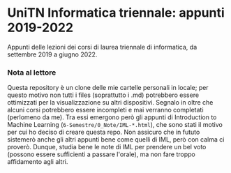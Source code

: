 # UniTN Informatica triennale: appunti 2019-2022
Appunti delle lezioni dei corsi di laurea triennale di informatica, da settembre 2019 a giugno 2022.
### Nota al lettore
Questa repository è un clone delle mie cartelle personali in locale; per questo motivo non tutti i files (soprattutto i .md) potrebbero essere ottimizzati per la visualizzazione su altri dispositivi. Segnalo in oltre che alcuni corsi potrebbero essere incompleti e mai verranno completati (perlomeno da me).
Tra essi emergono però gli appunti di Introduction to Machine Learning (`6-Semestre/0_Note/IML-*.html`), che sono stati il motivo per cui ho deciso di creare questa repo.
Non assicuro che in fututo sistemerò anche gli altri appunti bene come quelli di IML, però con calma ci proverò.
Dunque, studia bene le note di IML per prendere un bel voto (possono essere sufficienti a passare l'orale), ma non fare troppo affidamento agli altri.
